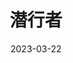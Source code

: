 ---
title: '潜行者'
date: '2023-03-22'
price: '20.0'
theaters: ['北京大学百周年纪念讲堂']
seat: ['18-3']
remark: ['原声影片・中文字幕']
---